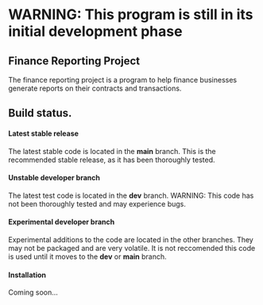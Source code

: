 # WARNING: This program is still in its initial development phase

## Finance Reporting Project

The finance reporting project is a program to help finance businesses generate reports on their contracts and transactions.


## Build status.


#### Latest stable release
The latest stable code is located in the **main** branch. This is the recommended stable release, as it has been thoroughly tested.

#### Unstable developer branch
The latest test code is located in the **dev** branch. WARNING: This code has not been thoroughly tested and may experience bugs.

#### Experimental developer branch
Experimental additions to the code are located in the other branches. They may not be packaged and are very volatile. It is not reccomended this code is used until it moves to the **dev** or **main** branch.


#### Installation
Coming soon...